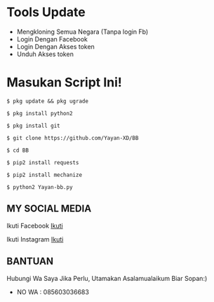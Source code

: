 # Tools Update

* Mengkloning Semua Negara (Tanpa login Fb)
* Login Dengan Facebook
* Login Dengan Akses token
* Unduh Akses token

# Masukan Script Ini!
```
$ pkg update && pkg ugrade

$ pkg install python2

$ pkg install git

$ git clone https://github.com/Yayan-XD/BB

$ cd BB

$ pip2 install requests

$ pip2 install mechanize

$ python2 Yayan-bb.py
```

## MY SOCIAL MEDIA

Ikuti Facebook [Ikuti](https://www.facebook.com/YAYAN.XING.ZUCKERBERG.SR) 

Ikuti Instagram [Ikuti](https://Instagram.com/yayanxd_)



## BANTUAN
Hubungi Wa Saya Jika Perlu, Utamakan Asalamualaikum Biar Sopan:)

<ul><li>NO WA : 085603036683</ul></li>
